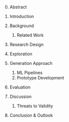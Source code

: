 0. Abstract

1. Introduction
2. Background
   1. Related Work

3. Research Design
4. Exploration
5. Generation Approach
   1. ML Pipelines
   2. Prototype Development

6. Evaluation
7. Discussion
   1. Threats to Validity

8. Conclusion & Outlook
